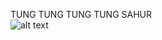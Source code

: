 TUNG TUNG TUNG TUNG SAHUR  
![alt text](https://tr.rbxcdn.com/180DAY-fdcdfc2d1c801bddfedeb16d37453152/420/420/Hat/Webp/noFilter)
